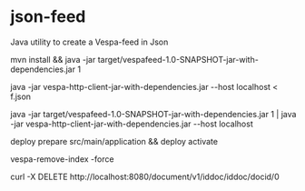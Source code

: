 # json-feed
Java utility to create a Vespa-feed in Json

mvn install && java -jar target/vespafeed-1.0-SNAPSHOT-jar-with-dependencies.jar 1

java -jar vespa-http-client-jar-with-dependencies.jar --host localhost < f.json

java -jar target/vespafeed-1.0-SNAPSHOT-jar-with-dependencies.jar 1 | java -jar vespa-http-client-jar-with-dependencies.jar --host localhost

deploy prepare src/main/application && deploy activate


vespa-remove-index -force

curl -X DELETE http://localhost:8080/document/v1/iddoc/iddoc/docid/0
